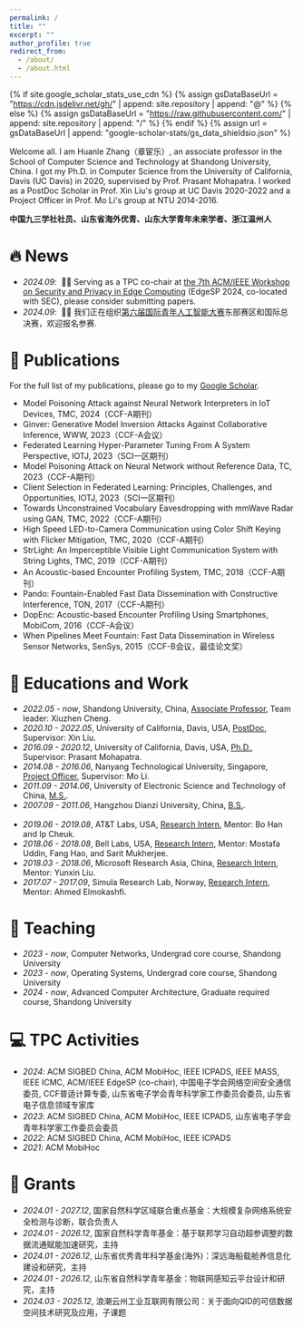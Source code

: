 ```yaml
---
permalink: /
title: ""
excerpt: ""
author_profile: true
redirect_from: 
  - /about/
  - /about.html
---
```


{% if site.google_scholar_stats_use_cdn %}
{% assign gsDataBaseUrl = "https://cdn.jsdelivr.net/gh/" | append: site.repository | append: "@" %}
{% else %}
{% assign gsDataBaseUrl = "https://raw.githubusercontent.com/" | append: site.repository | append: "/" %}
{% endif %}
{% assign url = gsDataBaseUrl | append: "google-scholar-stats/gs_data_shieldsio.json" %}

<span class='anchor' id='about-me'></span>

Welcome all. I am Huanle Zhang（章宦乐）, an associate professor in the School of Computer Science and Technology at Shandong University, China.
I got my Ph.D. in Computer Science from the University of California, Davis (UC Davis) in 2020, supervised by Prof. Prasant Mohapatra.
I worked as a PostDoc Scholar in Prof. Xin Liu's group at UC Davis 2020-2022 and a Project Officer in Prof. Mo Li's group at NTU 2014-2016.

**中国九三学社社员、山东省海外优青、山东大学青年未来学者、浙江温州人**


# 🔥 News
- *2024.09*: &nbsp;🎉🎉 Serving as a TPC co-chair at [the 7th ACM/IEEE Workshop on Security and Privacy in Edge Computing](https://acm-ieee-sec.org/2024/interact_security.php) (EdgeSP 2024, co-located with SEC), please consider submitting papers. 
- *2024.09*: &nbsp;🎉🎉 我们正在组织[第六届国际青年人工智能大赛](http://iyaic.com/)东部赛区和国际总决赛，欢迎报名参赛.

# 📝 Publications 

For the full list of my publications, please go to my [Google Scholar](https://scholar.google.com/citations?user=Xm4NYnsAAAAJ).

- Model Poisoning Attack against Neural Network Interpreters in IoT Devices, TMC, 2024（CCF-A期刊）
- Ginver: Generative Model Inversion Attacks Against Collaborative Inference, WWW, 2023（CCF-A会议）
- Federated Learning Hyper-Parameter Tuning From A System Perspective, IOTJ, 2023（SCI一区期刊）
- Model Poisoning Attack on Neural Network without Reference Data, TC, 2023（CCF-A期刊）
- Client Selection in Federated Learning: Principles, Challenges, and Opportunities, IOTJ, 2023（SCI一区期刊）
- Towards Unconstrained Vocabulary Eavesdropping with mmWave Radar using GAN, TMC, 2022（CCF-A期刊）
- High Speed LED-to-Camera Communication using Color Shift Keying with Flicker Mitigation, TMC, 2020（CCF-A期刊）
- StrLight: An Imperceptible Visible Light Communication System with String Lights, TMC, 2019（CCF-A期刊）
- An Acoustic-based Encounter Profiling System, TMC, 2018（CCF-A期刊）
- Pando: Fountain-Enabled Fast Data Dissemination with Constructive Interference, TON, 2017（CCF-A期刊）
- DopEnc: Acoustic-based Encounter Profiling Using Smartphones, MobiCom, 2016（CCF-A会议）
- When Pipelines Meet Fountain: Fast Data Dissemination in Wireless Sensor Networks, SenSys, 2015（CCF-B会议，最佳论文奖）


# 📖 Educations and Work
- *2022.05 -  now*, Shandong University, China, <u>Associate Professor</u>, Team leader: Xiuzhen Cheng.
- *2020.10 - 2022.05*, University of California, Davis, USA, <u>PostDoc</u>, Supervisor: Xin Liu. 
- *2016.09 - 2020.12*, University of California, Davis, USA, <u>Ph.D.</u>, Supervisor: Prasant Mohapatra. 
- *2014.08 - 2016.06*, Nanyang Technological University, Singapore, <u>Project Officer</u>, Supervisor: Mo Li.
- *2011.09 - 2014.06*, University of Electronic Science and Technology of China, <u>M.S.</u>.
- *2007.09 - 2011.06*, Hangzhou Dianzi University, China, <u>B.S.</u>.
<br/><br/>
- *2019.06 - 2019.08*, AT&T Labs, USA, <u>Research Intern</u>, Mentor: Bo Han and Ip Cheuk.
- *2018.06 - 2018.08*, Bell Labs, USA, <u>Research Intern</u>, Mentor: Mostafa Uddin, Fang Hao, and Sarit Mukherjee.
- *2018.03 - 2018.06*, Microsoft Research Asia, China, <u>Research Intern</u>, Mentor: Yunxin Liu.
- *2017.07 - 2017.09*, Simula Research Lab, Norway,  <u>Research Intern</u>, Mentor: Ahmed Elmokashfi.


# 🔭 Teaching
- *2023 - now*, Computer Networks, Undergrad core course, Shandong University
- *2023 - now*, Operating Systems, Undergrad core course, Shandong University
- *2024 - now*, Advanced Computer Architecture, Graduate required course, Shandong University


# 💻 TPC Activities

- *2024*: ACM SIGBED China, ACM MobiHoc, IEEE ICPADS, IEEE MASS, IEEE ICMC, ACM/IEEE EdgeSP (co-chair), 中国电子学会网络空间安全通信委员, CCF普适计算专委, 山东省电子学会青年科学家工作委员会委员, 山东省电子信息领域专家库
- *2023*: ACM SIGBED China, ACM MobiHoc, IEEE ICPADS, 山东省电子学会青年科学家工作委员会委员
- *2022*: ACM SIGBED China, ACM MobiHoc, IEEE ICPADS
- *2021*: ACM MobiHoc

# 🐎 Grants

- *2024.01 - 2027.12*, 国家自然科学区域联合重点基金：大规模复杂网络系统安全检测与诊断，联合负责人
- *2024.01 - 2026.12*, 国家自然科学青年基金：基于联邦学习自动超参调整的数据流通赋能加速研究，主持
- *2024.01 - 2026.12*, 山东省优秀青年科学基金(海外)：深远海船载舱养信息化建设和研究，主持
- *2024.01 - 2026.12*, 山东省自然科学青年基金：物联网感知云平台设计和研究，主持
- *2024.03 - 2025.12*, 浪潮云州工业互联网有限公司：关于面向QID的可信数据空间技术研究及应用，子课题